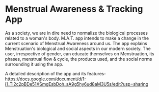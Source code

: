 # Menstrual Awareness & Tracking App
As a society, we are in dire need to normalize the biological processes related to a woman's body. M.A.T. app intends to make a change in the current scenario of Menstrual Awareness around us.
The app explains Menstruation's biological and social aspects in our modern society.
The user, irrespective of gender, can educate themselves on Menstruation, its phases, menstrual flow & cycle, the products used, and the social norms surrounding it using the app. 


A detailed description of the app and its features- 
https://docs.google.com/document/d/1-i1_Ti2c2pBDe51XSmgEsbDoh_sA9g5hy6ud8aM3U5s/edit?usp=sharing

